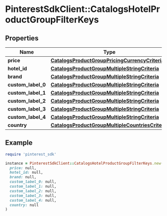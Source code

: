# PinterestSdkClient::CatalogsHotelProductGroupFilterKeys

## Properties

| Name | Type | Description | Notes |
| ---- | ---- | ----------- | ----- |
| **price** | [**CatalogsProductGroupPricingCurrencyCriteria**](CatalogsProductGroupPricingCurrencyCriteria.md) |  |  |
| **hotel_id** | [**CatalogsProductGroupMultipleStringCriteria**](.md) |  |  |
| **brand** | [**CatalogsProductGroupMultipleStringCriteria**](.md) |  |  |
| **custom_label_0** | [**CatalogsProductGroupMultipleStringCriteria**](.md) |  |  |
| **custom_label_1** | [**CatalogsProductGroupMultipleStringCriteria**](.md) |  |  |
| **custom_label_2** | [**CatalogsProductGroupMultipleStringCriteria**](.md) |  |  |
| **custom_label_3** | [**CatalogsProductGroupMultipleStringCriteria**](.md) |  |  |
| **custom_label_4** | [**CatalogsProductGroupMultipleStringCriteria**](.md) |  |  |
| **country** | [**CatalogsProductGroupMultipleCountriesCriteria**](.md) |  |  |

## Example

```ruby
require 'pinterest_sdk'

instance = PinterestSdkClient::CatalogsHotelProductGroupFilterKeys.new(
  price: null,
  hotel_id: null,
  brand: null,
  custom_label_0: null,
  custom_label_1: null,
  custom_label_2: null,
  custom_label_3: null,
  custom_label_4: null,
  country: null
)
```

